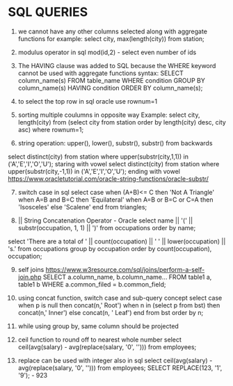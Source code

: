 # SQL QUERIES

1. we cannot have any other columns selected along with aggregate functions
for example: select city, max(length(city)) from station;

2. modulus operator in sql
mod(id,2) - select even number of ids

3. The HAVING clause was added to SQL because the WHERE keyword cannot be used with aggregate functions
syntax:
SELECT column_name(s)
FROM table_name
WHERE condition
GROUP BY column_name(s)
HAVING condition
ORDER BY column_name(s);

4. to select the top row in sql oracle use rownum=1

5. sorting multiple coulumns in opposite way
Example: select city, length(city) 
        from (select city from station order by length(city) desc, city asc) 
        where rownum=1;

6. string operation: upper(), lower(), substr(), substr() from backwards

select distinct(city) from station where upper(substr(city,1,1)) in ('A','E','I','O','U'); staring with vowel
select distinct(city) from station where upper(substr(city,-1,1)) in ('A','E','I','O','U'); ending with vowel
https://www.oracletutorial.com/oracle-string-functions/oracle-substr/

7. switch case in sql
select
case
when (A+B)<= C then 'Not A Triangle'
when A=B and B=C then 'Equilateral'
when A=B or B=C or C=A then 'Isosceles'
else 'Scalene'
end
from triangles;

8. || String Concatenation Operator - Oracle 
select name || '(' || substr(occupation, 1, 1) || ')' 
from occupations
order by name;

select 'There are a total of ' || count(occupation) || ' ' || lower(occupation) || 's.'
from occupations
group by occupation
order by count(occupation), occupation;

9. self joins https://www.w3resource.com/sql/joins/perform-a-self-join.php
SELECT a.column_name, b.column_name... 
FROM table1 a, table1 b 
WHERE a.common_filed = b.common_field;

10. using concat function, switch case and sub-query concept
select 
case
when p is null then concat(n,' Root')
when n in (select p from bst) then concat(n,' Inner')
else concat(n, ' Leaf')
end
from bst
order by n;

11. while using group by, same column should be projected

12. ceil function to round off to nearest whole number
select ceil(avg(salary) - avg(replace(salary, '0', ''))) from employees;

13. replace can be used with integer also in sql
select ceil(avg(salary) - avg(replace(salary, '0', ''))) from employees;
SELECT REPLACE(123, '1', '9');  - 923

